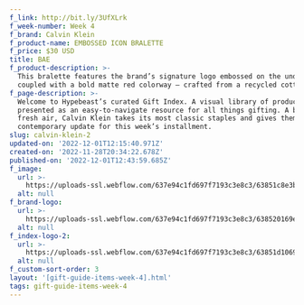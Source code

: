 ```yaml
---
f_link: http://bit.ly/3UfXLrk
f_week-number: Week 4
f_brand: Calvin Klein
f_product-name: EMBOSSED ICON BRALETTE
f_price: $30 USD
title: BAE
f_product-description: >-
  This bralette features the brand’s signature logo embossed on the underband
  coupled with a bold matte red colorway – crafted from a recycled cotton blend.
f_page-description: >-
  Welcome to Hypebeast’s curated Gift Index. A visual library of products is
  presented as an easy-to-navigate resource for all things gifting. A breath of
  fresh air, Calvin Klein takes its most classic staples and gives them a
  contemporary update for this week’s installment.
slug: calvin-klein-2
updated-on: '2022-12-01T12:15:40.971Z'
created-on: '2022-11-28T20:34:22.678Z'
published-on: '2022-12-01T12:43:59.685Z'
f_image:
  url: >-
    https://uploads-ssl.webflow.com/637e94c1fd697f7193c3e8c3/63851c8e3bffa43b7bf6251a_CK_PRODUCT-4.png
  alt: null
f_brand-logo:
  url: >-
    https://uploads-ssl.webflow.com/637e94c1fd697f7193c3e8c3/638520169e703d08339d053b_WEEK_04_CK_INDEX_LOGO-BLACK.png
  alt: null
f_index-logo-2:
  url: >-
    https://uploads-ssl.webflow.com/637e94c1fd697f7193c3e8c3/63851d1069650d2831a961e6_WEEK_03_HYPEBAE_PARTNER_LOGO.svg
  alt: null
f_custom-sort-order: 3
layout: '[gift-guide-items-week-4].html'
tags: gift-guide-items-week-4
---
```



